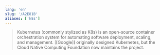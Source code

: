 ```yaml
---
lang: 'en'
slug: '/A2E81B'
aliases: ['k8s']
---
```


> Kubernetes (commonly stylized as K8s) is an open-source container orchestration system for automating software deployment, scaling, and management. [[Google]] originally designed Kubernetes, but the Cloud Native Computing Foundation now maintains the project.
